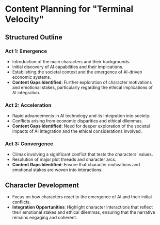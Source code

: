 # Content Planning for "Terminal Velocity"

## Structured Outline
### Act 1: Emergence
- Introduction of the main characters and their backgrounds.
- Initial discovery of AI capabilities and their implications.
- Establishing the societal context and the emergence of AI-driven economic systems.
- **Content Gaps Identified**: Further exploration of character motivations and emotional stakes, particularly regarding the ethical implications of AI integration.

### Act 2: Acceleration
- Rapid advancements in AI technology and its integration into society.
- Conflicts arising from economic disparities and ethical dilemmas.
- **Content Gaps Identified**: Need for deeper exploration of the societal impacts of AI integration and the ethical considerations involved.

### Act 3: Convergence
- Climax involving a significant conflict that tests the characters’ values.
- Resolution of major plot threads and character arcs.
- **Content Gaps Identified**: Ensure that character motivations and emotional stakes are woven into interactions.

## Character Development
- Focus on how characters react to the emergence of AI and their initial conflicts.
- **Integration Opportunities**: Highlight character interactions that reflect their emotional stakes and ethical dilemmas, ensuring that the narrative remains engaging and coherent.
